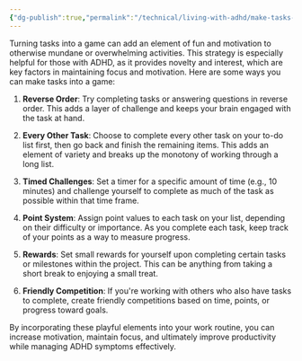```yaml
---
{"dg-publish":true,"permalink":"/technical/living-with-adhd/make-tasks-into-a-game/","noteIcon":"Psycho","created":"2023-04-10T12:59:03.847+02:00","updated":"2023-04-10T23:54:06.440+02:00"}
---
```


Turning tasks into a game can add an element of fun and motivation to otherwise mundane or overwhelming activities. This strategy is especially helpful for those with ADHD, as it provides novelty and interest, which are key factors in maintaining focus and motivation. Here are some ways you can make tasks into a game:

1. **Reverse Order**: Try completing tasks or answering questions in reverse order. This adds a layer of challenge and keeps your brain engaged with the task at hand.

2. **Every Other Task**: Choose to complete every other task on your to-do list first, then go back and finish the remaining items. This adds an element of variety and breaks up the monotony of working through a long list.

3. **Timed Challenges**: Set a timer for a specific amount of time (e.g., 10 minutes) and challenge yourself to complete as much of the task as possible within that time frame.

4. **Point System**: Assign point values to each task on your list, depending on their difficulty or importance. As you complete each task, keep track of your points as a way to measure progress.

5. **Rewards**: Set small rewards for yourself upon completing certain tasks or milestones within the project. This can be anything from taking a short break to enjoying a small treat.

6. **Friendly Competition**: If you're working with others who also have tasks to complete, create friendly competitions based on time, points, or progress toward goals.

By incorporating these playful elements into your work routine, you can increase motivation, maintain focus, and ultimately improve productivity while managing ADHD symptoms effectively.